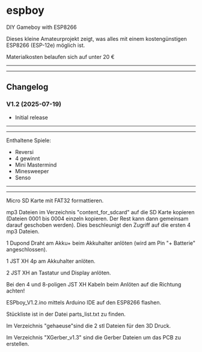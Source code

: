 # espboy
DIY Gameboy with ESP8266

Dieses kleine Amateurprojekt zeigt, was alles mit einem kostengünstigen ESP8266 (ESP-12e) möglich ist.

Materialkosten belaufen sich auf unter 20 €

------------------------
------------------------

## Changelog

### V1.2 (2025-07-19)

- Initial release

------------------------
------------------------

Enthaltene Spiele:

- Reversi
- 4 gewinnt
- Mini Mastermind
- Minesweeper
- Senso

------------------------
------------------------

Micro SD Karte mit FAT32 formattieren.

mp3 Dateien im Verzeichnis "content_for_sdcard" auf die SD Karte kopieren (Dateien 0001 bis 0004 einzeln kopieren. 
Der Rest kann dann gemeinsam darauf geschoben werden). 
Dies beschleunigt den Zugriff auf die ersten 4 mp3 Dateien.

1 Dupond Draht am Akku+ beim Akkuhalter anlöten (wird am Pin "+ Batterie" angeschlossen).

1 JST XH 4p am Akkuhalter anlöten.

2 JST XH an Tastatur und Display anlöten.

Bei den 4 und 8-poligen JST XH Kabeln beim Anlöten auf die Richtung achten!

ESPboy_V1.2.ino mittels Arduino IDE auf den ESP8266 flashen.

Stückliste ist in der Datei parts_list.txt zu finden.

Im Verzeichnis "gehaeuse"sind die 2 stl Dateien für den 3D Druck.

Im Verzeichnis "XGerber_v1.3" sind die Gerber Dateien um das PCB zu erstellen.
